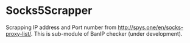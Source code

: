 # Socks5Scrapper
Scrapping IP address and Port number from http://spys.one/en/socks-proxy-list/. This is sub-module of BanIP checker (under development).
